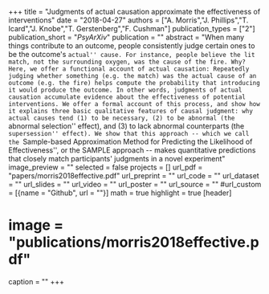 +++
title = "Judgments of actual causation approximate the effectiveness of interventions"
date = "2018-04-27"
authors = ["A. Morris","J. Phillips","T. Icard","J. Knobe","T. Gerstenberg","F. Cushman"]
publication_types = ["2"]
publication_short = "_PsyArXiv_"
publication = ""
abstract = "When many things contribute to an outcome, people consistently judge certain ones to be the outcome's ``actual'' cause. For instance, people believe the lit match, not the surrounding oxygen, was the cause of the fire. Why? Here, we offer a functional account of actual causation: Repeatedly judging whether something (e.g. the match) was the actual cause of an outcome (e.g. the fire) helps compute the probability that introducing it would produce the outcome. In other words, judgments of actual causation accumulate evidence about the effectiveness of potential interventions. We offer a formal account of this process, and show how it explains three basic qualitative features of causal judgment: why actual causes tend (1) to be necessary, (2) to be abnormal (the ``abnormal selection'' effect), and (3) to lack abnormal counterparts (the ``supersession'' effect). We show that this approach -- which we call the ``Sample-based Approximation Method for Predicting the Likelihood of Effectiveness'', or the SAMPLE approach -- makes quantitative predictions that closely match participants' judgments in a novel experiment"
image_preview = ""
selected = false
projects = []
url_pdf = "papers/morris2018effective.pdf"
url_preprint = ""
url_code = ""
url_dataset = ""
url_slides = ""
url_video = ""
url_poster = ""
url_source = ""
#url_custom = [{name = "Github", url = ""}]
math = true
highlight = true
[header]
# image = "publications/morris2018effective.pdf"
caption = ""
+++

